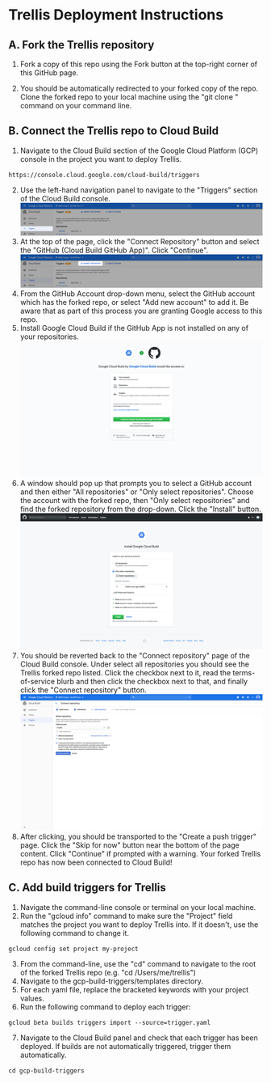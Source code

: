 # Trellis Deployment Instructions

## A. Fork the Trellis repository
1. Fork a copy of this repo using the Fork button at the top-right corner of this GitHub page.

2. You should be automatically redirected to your forked copy of the repo. Clone the forked repo to your local machine using the "git clone <forked repo URL>" command on your command line.

## B. Connect the Trellis repo to Cloud Build
1. Navigate to the Cloud Build section of the Google Cloud Platform (GCP) console in the project you want to deploy Trellis.

```
https://console.cloud.google.com/cloud-build/triggers
```
2. Use the left-hand navigation panel to navigate to the "Triggers" section of the Cloud Build console. 
![Triggers section of the Cloud Build console](images/triggers.png)
3. At the top of the page, click the "Connect Repository" button and select the "GitHub (Cloud Build GitHub App)". Click "Continue".
![Connect Repository button](images/connect.png)
4. From the GitHub Account drop-down menu, select the GitHub account which has the forked repo, or select "Add new account" to add it. Be aware that as part of this process you are granting Google access to this repo.
5. Install Google Cloud Build if the GitHub App is not installed on any of your repositories.
![Authorization](images/authorize.png)
5. A window should pop up that prompts you to select a GitHub account and then either "All repositories" or "Only select repositories". Choose the account with the forked repo, then "Only select repositories" and find the forked repository from the drop-down. Click the "Install" button.
![Only select repositories](images/install.png)
6. You should be reverted back to the "Connect repository" page of the Cloud Build console. Under select all repositories you should see the Trellis forked repo listed. Click the checkbox next to it, read the terms-of-service blurb and then click the checkbox next to that, and finally click the "Connect repository" button.
![Connect Repository](images/select_repo.png)
7. After clicking, you should be transported to the "Create a push trigger" page. Click the "Skip for now" button near the bottom of the page content. Click "Continue" if prompted with a warning. Your forked Trellis repo has now been connected to Cloud Build!

## C. Add build triggers for Trellis
1. Navigate the command-line console or terminal on your local machine.
2. Run the "gcloud info" command to make sure the "Project" field matches the project you want to deploy Trellis into. If it doesn't, use the following command to change it.

```
gcloud config set project my-project
```

3. From the command-line, use the "cd" command to navigate to the root of the forked Trellis repo (e.g. "cd /Users/me/trellis")
4. Navigate to the gcp-build-triggers/templates directory.
5. For each yaml file, replace the bracketed keywords with your project values.
6. Run the following command to deploy each trigger:

```
gcloud beta builds triggers import --source=trigger.yaml
```
7. Navigate to the Cloud Build panel and check that each trigger has been deployed. If builds are not automatically triggered, trigger them automatically.

```
cd gcp-build-triggers
```
